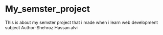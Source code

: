 # My_semster_project
This is about my semster project that i made when i learn web development subject 
Author-Shehroz Hassan alvi
